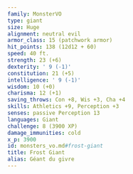 ```yaml
---
family: MonsterVO
type: giant
size: Huge
alignment: neutral evil
armor_class: 15 (patchwork armor)
hit_points: 138 (12d12 + 60)
speed: 40 ft.
strength: 23 (+6)
dexterity: ' 9 (-1)'
constitution: 21 (+5)
intelligence: ' 9 (-1)'
wisdom: 10 (+0)
charisma: 12 (+1)
saving_throws: Con +8, Wis +3, Cha +4
skills: Athletics +9, Perception +3
senses: passive Perception 13
languages: Giant
challenge: 8 (3900 XP)
damage_immunities: cold
x_p: 3900
id: monsters_vo.md#frost-giant
title: Frost Giant
alias: Géant du givre
---
```


